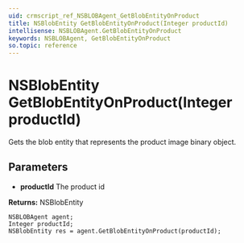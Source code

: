 ```yaml
---
uid: crmscript_ref_NSBLOBAgent_GetBlobEntityOnProduct
title: NSBlobEntity GetBlobEntityOnProduct(Integer productId)
intellisense: NSBLOBAgent.GetBlobEntityOnProduct
keywords: NSBLOBAgent, GetBlobEntityOnProduct
so.topic: reference
---
```


# NSBlobEntity GetBlobEntityOnProduct(Integer productId)

Gets the blob entity that represents the product image binary object.

## Parameters

* **productId** The product id

**Returns:** NSBlobEntity

```crmscript
NSBLOBAgent agent;
Integer productId;
NSBlobEntity res = agent.GetBlobEntityOnProduct(productId);
```

